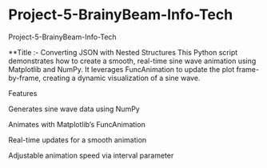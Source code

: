 # Project-5-BrainyBeam-Info-Tech
Project-5-BrainyBeam-Info-Tech

**Title :- Converting JSON with Nested Structures
This Python script demonstrates how to create a smooth, real-time sine wave animation using Matplotlib and NumPy. It leverages FuncAnimation to update the plot frame-by-frame, creating a dynamic visualization of a sine wave.

 Features

 Generates sine wave data using NumPy

 Animates with Matplotlib’s FuncAnimation

 Real-time updates for a smooth animation

 Adjustable animation speed via interval parameter


